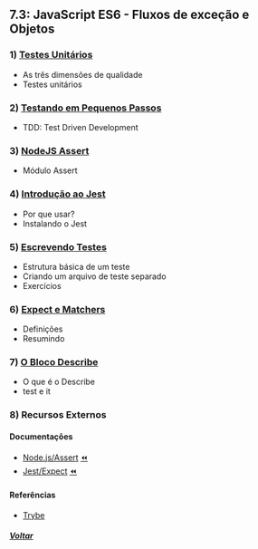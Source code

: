 ## 7.3: JavaScript ES6 - Fluxos de exceção e Objetos

### 1) [Testes Unitários](Z-conteudo-recursos/testes-unitarios.md#testes-unitários)
  - As três dimensões de qualidade
  - Testes unitários

### 2) [Testando em Pequenos Passos](Z-conteudo-recursos/testando-em-pequenos-passos.md#testando-em-pequenos-passos)
  - TDD: Test Driven Development

### 3) [NodeJS Assert](Z-conteudo-recursos/nodejs-assert.md#nodejs-assert)
  - Módulo Assert

### 4) [Introdução ao Jest](Z-conteudo-recursos/introducao-ao-jest.md#introdução-ao-jest)
  - Por que usar?
  - Instalando o Jest

### 5) [Escrevendo Testes](Z-conteudo-recursos/escrevendo-testes.md#escrevendo-testes)
  - Estrutura básica de um teste
  - Criando um arquivo de teste separado
  - Exercícios

### 6) [Expect e Matchers](Z-conteudo-recursos/expect-e-matchers.md#expect-e-matchers)
  - Definições
  - Resumindo

### 7) [O Bloco Describe](Z-conteudo-recursos/o-bloco-describe.md#o-bloco-describe)
  - O que é o Describe
  - test e it

### 8) Recursos Externos

#### Documentações
- [Node.js/Assert](https://nodejs.org/api/assert.html) [:rewind:](Z-conteudo-recursos/nodejs-assert.md#nodejs-assert)
- [Jest/Expect](https://jestjs.io/docs/expect) [:rewind:](Z-conteudo-recursos/expect-e-matchers.md#expect-e-matchers)

#### Referências
- [Trybe](https://www.betrybe.com/)

##### [Voltar](https://github.com/nnnnadia/trybe-exercicios#bloco-7-introdu%C3%A7%C3%A3o-%C3%A0-javascript-es6-e-testes-unit%C3%A1rios)
